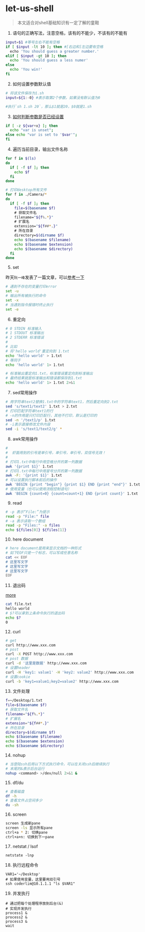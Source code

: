 # let-us-shell

> 本文适合对shell基础知识有一定了解的童鞋

1. 语句的正确写法，注意空格，该有的不能少，不该有的不能有

```bash
input=$1 #等号左右不能有空格
if [ $input -lt 10 ]; then #[右边和]左边要有空格
  echo 'You should guess a greater number.'
elif [ $input -gt 10 ]; then
  echo 'You should guess a less numer'
else 
  echo 'You win!'
fi
```

2. 如何设置参数默认值

```bash
# 将该文件保存为1.sh
input=${1:-0} #表示取第2个参数，如果没有默认值为0

#执行`sh 1.sh 20`，那么$1就是20，$0就是1.sh
```



3. [如何判断参数是否已经设置](https://stackoverflow.com/questions/3601515/how-to-check-if-a-variable-is-set-in-bash)

```bash
if [ -z ${var+x} ]; then 
  echo "var is unset"; 
else echo "var is set to '$var'"; 
fi
```

4. 遍历当前目录，输出文件名称

```bash
for f in $(ls)
do
  if [ -f $f ]; then
    echo $f
  fi
done

# 打印desktop所有文件
for f in ./Camera/*
do
  if [ -f $f ]; then
    file=$(basename $f)
    # 获取文件名
    filename="${f%.*}"
    # 扩展名
    extension="${f##*.}"
    # 所在目录
    directory=$(dirname $f)
    echo $(basename $filename)
    echo $(basename $extension)
    echo $(basename $directory)
  fi
done
```

5. set

昨天`阮一峰`发表了一篇文章，可以[参考一下](http://www.ruanyifeng.com/blog/2017/11/bash-set.html)

```bash
# 遇到不存在的变量打印error
set -u
# 输出所有被执行的命令
set -x
# 当遇到指令报错时终止执行
set -e
```

6. 重定向

```bash
# 0 STDIN 标准输入
# 1 STDOUT 标准输出
# 2 STDERR 标准错误
#
# 比如
# 将'hello world'重定向到 1.txt
echo 'hello world' > 1.txt
# 等同于
echo 'hello world' 1> 1.txt

# 标准输出重定向1.txt，标准错误重定向到标准输出
# 最终结果就是标准输出和错误都保存到1.txt
echo 'hello world' 1> 1.txt 2>&1
```

7. sed常用操作

```bash
# 用字符串text2替换1.txt中的字符串text1，然后重定向到2.txt
sed 's/text1/text2' 1.txt > 2.txt
# 打印匹配字符串text1的行
# -n的作用是只打印匹配行，其他不打印，默认是打印的
sed -n '/text1/p' 1.txt
# -i表示直接修改文件内容
sed -i 's/text1/text2/g' *
```
8. awk常用操作

```bash
#
#  虾面用到的引号是单引号，单引号，单引号，双信号无效！
#
# 打印1.txt中每行中用空格分开的第一列数据
awk '{print $1}' 1.txt
# 打印1.txt中每行中用冒号分开的第一列数据
awk -F: '{print $1}' 1.txt
# 可以设置执行脚本前后的操作
awk 'BEGIN {print "begin"} {print $1} END {print "end"}' 1.txt
# 使用变量（也可以使用流程控制语句）
awk 'BEGIN {count=0} {count=count+1} END {print count}' 1.txt
```

9. read

```bash
# -p 表示“File:”为提示
read -p "File:" file
# -a 表示读取一个数组
read -p "Files:" -a files
echo ${files[0]} ${files[1]}
```

10. here document

```bash
# here document是用来显示文档的一种形式
# 如下EOF只是一个标志，可以写成任意名称
cat << EOF
# 这里写文字
# 这里写文字
# 这里写文字
EOF
```

11. 退出码

[more](https://shapeshed.com/unix-exit-codes/)

```bash
cat file.txt
hello world
# $?可以拿到上条命令执行的退出码
echo $?
0
```

12. curl

```bash
# get
curl http://www.xxx.com
# post
curl -X POST http://www.xxx.com
# post 数据
curl -d '这里是数据' http://www.xxx.com
# 设置header
curl -H 'key1: value1' -H 'key2: value2' http://www.xxx.com
# 设置cookie
curl -b 'key1=value1;key2=value2' http://www.xxx.com
```

13. 文件处理

```bash
f=~/Desktop/1.txt
file=$(basename $f)
# 获取文件名
filename="${f%.*}"
# 扩展名
extension="${f##*.}"
# 所在目录
directory=$(dirname $f)
echo $(basename $filename)
echo $(basename $extension)
echo $(basename $directory)
```

14. nohup

```bash
# 当登陆ssh后用以下方式执行命令，可以在关闭ssh后继续执行
# 末尾的&表示后台运行
nohup <command> >/dev/null 2>&1 &
```
15. df/du

```bash
# 查看磁盘
df -h 
# 查看文件占空间多少
du -sh 
```

16. screen

```bash
screen 生成新pane
screen -ls 显示所有pane
ctrl+a * 2: 切换pane
ctrl+a+n: 切换到下一pane
```

17. netstat  / lsof

```base
netstate -lnp
```

18. 执行远程命令

```base
VAR1='~/Desktop'
# 如果使用变量，这里要用双引号
ssh coderlim@10.1.1.1 "ls $VAR1"
```

19. 并发执行

```
# 通过把每个处理程序放到后台(&)
# 实现并发执行
process1 &
process2 &
process3 &
wait
```
